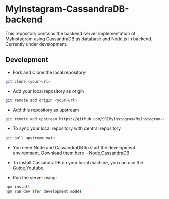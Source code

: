 # MyInstagram-CassandraDB-backend
This repository contains the backend server implementation of MyInstagram using CassandraDB as database and Node.js in backend. Currently under development.


## Development
- Fork and Clone the local repository
```bash
git clone <your-url>
```
- Add your local repository as origin
```bash
git remote add origin <your-url>
```

- Add this repository as upstream
```bash
git remote add upstream https://github.com/SRIMyInstagram/MyInstagram-CassandraDB-backend.git
```

- To sync your local repository with central repository
```bash
git pull upstream main
```

- You need Node and CassandraDB to start the development environment. Download them here - [Node](https://nodejs.org/),[CassandraDB](https://cassandra.apache.org/download/).

- To install CassandraDB on your local machine, you can use the [Guide](https://github.com/SRIMyInstagram/MyInstagram/tree/main/CassandraDB/Guide),[Youtube](https://www.youtube.com/watch?v=GNDGWdSZddw).

- Run the server using:

```bash
npm install
npm run dev (for development mode)
```
